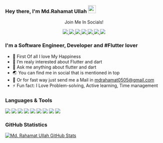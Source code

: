 ### Hey there, I'm  Md.Rahamat Ullah <img src="https://media.giphy.com/media/hvRJCLFzcasrR4ia7z/giphy.gif" width="25px"/>

<div align="center">
<p align="center">Join Me In Socials!</p>
<a href="https://www.twitter.com/urahamat01/">
    <img src="https://img.shields.io/badge/Twitter-1DA1F2?style=for-the-badge&logo=twitter&logoColor=white" />
</a>
    
<a href="https://medium.com/@mdrahamat0505/">
    <img src="https://img.shields.io/badge/Medium-12100E?style=for-the-badge&logo=medium&logoColor=white" />
</a>

<a href="https://www.linkedin.com/in/urahamat01/">
    <img src="https://img.shields.io/badge/linkedin-%230077B5.svg?&style=for-the-badge&logo=linkedin&logoColor=white" />
</a>

<a href="https://stackoverflow.com/users/9762717/rahamat">
    <img src="https://img.shields.io/badge/Stack_Overflow-FE7A16?style=for-the-badge&logo=stack-overflow&logoColor=white" />
</a>
<a href="https://leetcode.com/LoveCodingPartice/">
    <img src="https://img.shields.io/badge/leetcode-FE7A16?style=for-the-badge&logo=leetcode&logoColor=white" />
</a>
<a href="https://www.hackerrank.com/profile/urahamat01">
    <img src="https://img.shields.io/badge/hackerrank-FE7A16?style=for-the-badge&logo=hackerrank&logoColor=white" />
</a>

<a href="https://t.me/mdrahamat0505/">
    <img src="https://img.shields.io/badge/Telegram-2CA5E0?style=for-the-badge&logo=telegram&logoColor=white" />
</a>


</div>

### I'm a Software Engineer, Developer and #Flutter lover
- 💖 First Of all I love My Happiness
- 🔭 I’m realy interested about Flutter and dart
- 💬 Ask me anything about flutter and dart
- 🌏 You can find me in social that is mentioned in top
- 📨 Or for fast way just send me a Mail in mdrahamat0505@gmail.com
- ⚡ Fun fact: I Love Problem-solving, Active learning, Time management


### Languages & Tools
<div>
<img src="https://img.shields.io/badge/Dart-0175C2?style=flat-square&logo=dart&logoColor=white">
<img src="https://img.shields.io/badge/Python-14354C?style=flat-square&logo=python&logoColor=white">
<img src="https://img.shields.io/badge/Java-ED8B00?style=flat-square&logo=java&logoColor=white">
<img src="https://img.shields.io/badge/Kotlin-0095D5?style=flat-square&logo=kotlin&logoColor=white">
<img src="https://img.shields.io/badge/Flutter-02569B?style=flat-square&logo=flutter&logoColor=white">
<img src="https://img.shields.io/badge/Django-092E20?style=flat-square&logo=django&logoColor=white">
<img src="https://img.shields.io/badge/JavaScript-092E20?style=flat-square&logo=javaScript&logoColor=white">
<img src="https://img.shields.io/badge/C-092E20?style=flat-square&logo=c&logoColor=white">
<img src="https://img.shields.io/badge/C++-092E20?style=flat-square&logo=c++&logoColor=white">
</div>

### GitHub Statistics
[![Md. Rahamat Ullah GitHub Stats](https://github-readme-stats.vercel.app/api?username=mdrahamat0505&show_icons=true&theme=nord)](https://github.com/anuraghazra/github-readme-stats)
